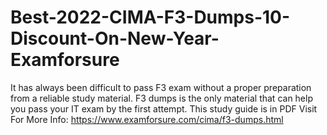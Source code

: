 # Best-2022-CIMA-F3-Dumps-10-Discount-On-New-Year-Examforsure
 It has always been difficult to pass F3 exam without a proper preparation from a reliable study material. F3 dumps is the only material that can help you pass your IT exam by the first attempt. This study guide is in PDF  Visit For More Info:   https://www.examforsure.com/cima/f3-dumps.html
